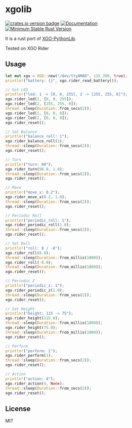# xgolib
[![crates.io version badge](https://img.shields.io/crates/v/xgolib.svg)](https://crates.io/crates/xgolib)
[![Documentation](https://docs.rs/xgolib/badge.svg)](https://docs.rs/xgolib)
[![Minimum Stable Rust Version](https://img.shields.io/badge/Rust-1.59.0-blue?logo=rust)](https://blog.rust-lang.org/2022/02/24/Rust-1.59.0.html)

It is a rust port of [XGO-PythonLib](https://github.com/Xgorobot/XGO-PythonLib/).

Tested on XGO Rider

## Usage

```rust
let mut xgo = XGO::new("/dev/ttyAMA0", 115_200, true);
println!("battery: {}", xgo.rider_read_battery());

// Set LED
println!("led: 1 -> [0, 0, 255], 2 -> [255, 255, 0]");
xgo.rider_led(1, [0, 0, 255]);
xgo.rider_led(2, [255, 255, 0]);
thread::sleep(Duration::from_secs(2));
xgo.rider_led(1, [0, 0, 0]);
xgo.rider_led(2, [0, 0, 0]);
xgo.rider_reset();

// Set Balance
println!("balance_roll: 1");
xgo.rider_balance_roll(1);
thread::sleep(Duration::from_secs(2));
xgo.rider_reset();

// Turn
println!("turn: 90");
xgo.rider_turn(90.0, 1.0);
thread::sleep(Duration::from_secs(2));
xgo.rider_reset();

// Move
println!("move_x: 0.2");
xgo.rider_move_x(0.2, 1.0);
thread::sleep(Duration::from_secs(2));
xgo.rider_reset();

// Periodic Roll
println!("periodic_roll: 1");
xgo.rider_periodic_roll(1.0);
thread::sleep(Duration::from_secs(2));
xgo.rider_reset();

// Set Roll
println!("roll: 8 / -8");
xgo.rider_roll(8.0);
thread::sleep(Duration::from_millis(1000));
xgo.rider_roll(-8.0);
thread::sleep(Duration::from_millis(1000));
xgo.rider_reset();

// Periodic Z
println!("periodic_z: 1");
xgo.rider_periodic_z(1.0);
thread::sleep(Duration::from_secs(2));
xgo.rider_reset();

// Set Height
println!("height: 115 -> 75");
xgo.rider_height(115.0);
thread::sleep(Duration::from_millis(1000));
xgo.rider_height(75.0);
thread::sleep(Duration::from_millis(1000));
xgo.rider_reset();

// Perform
println!("perform: 1");
xgo.rider_perform(1);
thread::sleep(Duration::from_secs(2));
xgo.rider_reset();

// Action
println!("action: 4");
xgo.rider_action(4, None);
thread::sleep(Duration::from_secs(2));
xgo.rider_reset();
```

## License

MIT